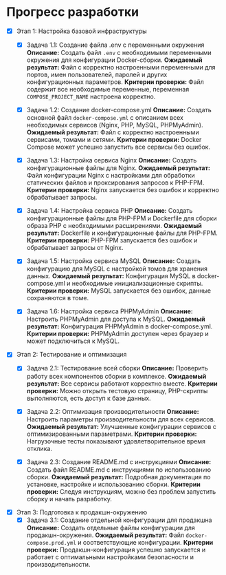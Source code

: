 # Прогресс разработки

- [x] Этап 1: Настройка базовой инфраструктуры
  - [x] Задача 1.1: Создание файла .env с переменными окружения
    **Описание:** Создать файл `.env` с необходимыми переменными окружения для конфигурации Docker-сборки.
    **Ожидаемый результат:** Файл с корректно настроенными переменными для портов, имен пользователей, паролей и других конфигурационных параметров.
    **Критерии проверки:** Файл содержит все необходимые переменные, переменная `COMPOSE_PROJECT_NAME` настроена корректно.
  
  - [x] Задача 1.2: Создание docker-compose.yml
    **Описание:** Создать основной файл `docker-compose.yml` с описанием всех необходимых сервисов (Nginx, PHP, MySQL, PHPMyAdmin).
    **Ожидаемый результат:** Файл с корректно настроенными сервисами, томами и сетями.
    **Критерии проверки:** Docker Compose может успешно запустить все сервисы без ошибок.

  - [x] Задача 1.3: Настройка сервиса Nginx
    **Описание:** Создать конфигурационные файлы для Nginx.
    **Ожидаемый результат:** Файл конфигурации Nginx с настройками для обработки статических файлов и проксирования запросов к PHP-FPM.
    **Критерии проверки:** Nginx запускается без ошибок и корректно обрабатывает запросы.

  - [x] Задача 1.4: Настройка сервиса PHP
    **Описание:** Создать конфигурационные файлы для PHP-FPM и Dockerfile для сборки образа PHP с необходимыми расширениями.
    **Ожидаемый результат:** Dockerfile и конфигурационные файлы для PHP-FPM.
    **Критерии проверки:** PHP-FPM запускается без ошибок и обрабатывает запросы от Nginx.

  - [x] Задача 1.5: Настройка сервиса MySQL
    **Описание:** Создать конфигурацию для MySQL с настройкой томов для хранения данных.
    **Ожидаемый результат:** Конфигурация MySQL в docker-compose.yml и необходимые инициализационные скрипты.
    **Критерии проверки:** MySQL запускается без ошибок, данные сохраняются в томе.

  - [x] Задача 1.6: Настройка сервиса PHPMyAdmin
    **Описание:** Настроить PHPMyAdmin для доступа к MySQL.
    **Ожидаемый результат:** Конфигурация PHPMyAdmin в docker-compose.yml.
    **Критерии проверки:** PHPMyAdmin доступен через браузер и может подключиться к MySQL.

- [x] Этап 2: Тестирование и оптимизация
  - [x] Задача 2.1: Тестирование всей сборки
    **Описание:** Проверить работу всех компонентов сборки в комплексе.
    **Ожидаемый результат:** Все сервисы работают корректно вместе.
    **Критерии проверки:** Можно открыть тестовую страницу, PHP-скрипты выполняются, есть доступ к базе данных.

  - [x] Задача 2.2: Оптимизация производительности
    **Описание:** Настроить параметры производительности для всех сервисов.
    **Ожидаемый результат:** Улучшенные конфигурации сервисов с оптимизированными параметрами.
    **Критерии проверки:** Нагрузочные тесты показывают удовлетворительное время отклика.

  - [x] Задача 2.3: Создание README.md с инструкциями
    **Описание:** Создать файл README.md с инструкциями по использованию сборки.
    **Ожидаемый результат:** Подробная документация по установке, настройке и использованию сборки.
    **Критерии проверки:** Следуя инструкциям, можно без проблем запустить сборку и начать разработку.

- [x] Этап 3: Подготовка к продакшн-окружению
  - [x] Задача 3.1: Создание отдельной конфигурации для продакшна
    **Описание:** Создать отдельные файлы конфигурации для продакшн-окружения.
    **Ожидаемый результат:** Файл `docker-compose.prod.yml` и соответствующие конфигурации.
    **Критерии проверки:** Продакшн-конфигурация успешно запускается и работает с оптимальными настройками безопасности и производительности. 